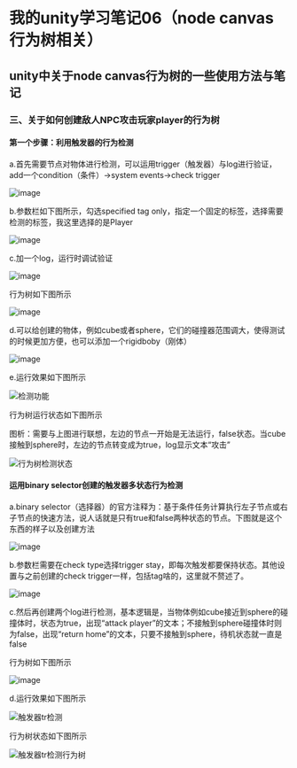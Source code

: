# 我的unity学习笔记06（node canvas行为树相关）
## unity中关于node canvas行为树的一些使用方法与笔记
### 三、关于如何创建敌人NPC攻击玩家player的行为树
#### 第一个步骤：利用触发器的行为检测

a.首先需要节点对物体进行检测，可以运用trigger（触发器）与log进行验证，add一个condition（条件）→system events→check trigger

![image](https://user-images.githubusercontent.com/34855327/170281002-addc9cb6-3935-4329-a96f-b5faf3b48551.png)

b.参数栏如下图所示，勾选specified tag only，指定一个固定的标签，选择需要检测的标签，我这里选择的是Player

![image](https://user-images.githubusercontent.com/34855327/170281457-058bcc2f-16a1-4815-bc33-173147f108a2.png)

c.加一个log，运行时调试验证

![image](https://user-images.githubusercontent.com/34855327/170282818-a8dfe290-cf98-40c6-9883-720334f35db3.png)

行为树如下图所示

![image](https://user-images.githubusercontent.com/34855327/170284420-b91f65e5-73a7-4aa3-97b5-24196164d533.png)


d.可以给创建的物体，例如cube或者sphere，它们的碰撞器范围调大，使得测试的时候更加方便，也可以添加一个rigidboby（刚体）

![image](https://user-images.githubusercontent.com/34855327/170283205-6c2d01d6-a157-488b-8a93-cd6904928210.png)

e.运行效果如下图所示

![检测功能](https://user-images.githubusercontent.com/34855327/170284195-76e9fcd9-c8e4-48fa-8929-7597e6970044.gif)

行为树运行状态如下图所示

图析：需要与上图进行联想，左边的节点一开始是无法运行，false状态。当cube接触到sphere时，左边的节点转变成为true，log显示文本“攻击”

![行为树检测状态](https://user-images.githubusercontent.com/34855327/170284879-b699ffbd-ce69-479e-8b80-aa827bcc1f1e.gif)

#### 运用binary selector创建的触发器多状态行为检测
a.binary selector（选择器）的官方注释为：基于条件任务计算执行左子节点或右子节点的快速方法，说人话就是只有true和false两种状态的节点。下图就是这个东西的样子以及创建方法

![image](https://user-images.githubusercontent.com/34855327/170286326-e53b5e1e-3872-4697-a121-14832dd9b972.png)

b.参数栏需要在check type选择trigger stay，即每次触发都要保持状态。其他设置与之前创建的check trigger一样，包括tag啥的，这里就不赘述了。

![image](https://user-images.githubusercontent.com/34855327/170287416-da89179e-3d27-4a3c-a27c-b0b4288d88a7.png)

c.然后再创建两个log进行检测，基本逻辑是，当物体例如cube接近到sphere的碰撞体时，状态为true，出现“attack player”的文本；不接触到sphere碰撞体时则为false，出现“return home”的文本，只要不接触到sphere，待机状态就一直是false

行为树如下图所示

![image](https://user-images.githubusercontent.com/34855327/170288410-981c32fb-2b4c-4c3e-af0a-810de93d06ed.png)

d.运行效果如下图所示

![触发器tr检测](https://user-images.githubusercontent.com/34855327/170289150-74bf850d-00eb-42f1-96dc-d94100f89947.gif)

行为树状态如下图所示

![触发器tr检测行为树](https://user-images.githubusercontent.com/34855327/170289508-53059d6c-c590-45a4-89fc-4afb478d38ac.gif)



